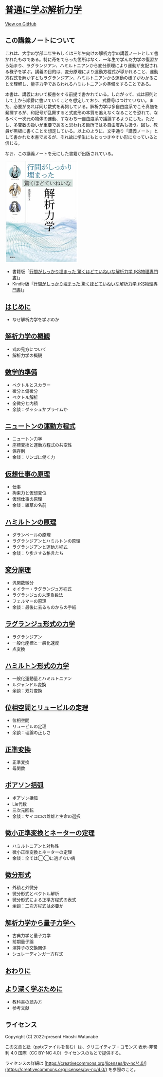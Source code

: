 # [普通に学ぶ解析力学](https://kaityo256.github.io/classical_mechanics/)

<a href="https://github.com/kaityo256/classical_mechanics"> <div class="btn-square"><i class="fab fa-github"></i> View on GitHub</div></a>

## この講義ノートについて

これは、大学の学部二年生もしくは三年生向けの解析力学の講義ノートとして書かれたものである。特に奇をてらった箇所はなく、一年生で学んだ力学の復習から始まり、ラグランジアン、ハミルトニアンから変分原理により運動が支配される様子を学ぶ。講義の目的は、変分原理により運動方程式が導かれること、運動方程式を解かずともラグランジアン、ハミルトニアンから運動の様子がわかることを理解し、量子力学であらわれるハミルトニアンの準備をすることである。

本書は、講義において板書をする前提で書かれている。したがって、式は原則として上から順番に書いていくことを想定しており、式番号はつけていない。また、必要があれば同じ数式を再掲している。解析力学は多自由度系でこそ真価を発揮するが、和記号が乱舞すると式変形の本質を追えなくなることを恐れて、なるべく一次元の物体の運動、すなわち一自由度系で議論するようにした。ただし、多変数の扱いが重要であると思われる箇所では多自由度系も扱う。図も、教員が黒板に書くことを想定している。以上のように、文字通り「講義ノート」として書かれた本書であるが、それ故に学生にもとっつきやすい形になっていると信じる。


なお、この講義ノートを元にした書籍が出版されている。

<a href="https://www.amazon.co.jp/dp/4065395658"><img src="img/book.png" style="width: 240px"></a>

* 書籍版「[行間がしっかり埋まった 驚くほどていねいな解析力学 (KS物理専門書)](https://www.amazon.co.jp/dp/4065395658)」
* Kindle版「[行間がしっかり埋まった 驚くほどていねいな解析力学 (KS物理専門書)](https://www.amazon.co.jp/dp/B0F93K1LVV)」



## [はじめに](preface/README.md)

* なぜ解析力学を学ぶのか

## [解析力学の概観](overview/README.md)

* 式の見方について
* 解析力学の概観

## [数学的準備](preparation/README.md)

* ベクトルとスカラー
* 微分と偏微分
* ベクトル解析
* 全微分と内積
* 余談：ダッシュかプライムか

## [ニュートンの運動方程式](newton/README.md)

* ニュートン力学
* 座標変換と運動方程式の共変性
* 保存則
* 余談：リンゴに働く力

## [仮想仕事の原理](virtual_work/README.md)

* 仕事
* 拘束力と仮想変位
* 仮想仕事の原理
* 余談：雑草の名前

## [ハミルトンの原理](hamilton_principle/README.md)

* ダランベールの原理
* ラグランジアンとハミルトンの原理
* ラグランジアンと運動方程式
* 余談：り歩きする格言たち

## [変分原理](variational_principle/README.md)

* 汎関数微分
* オイラー・ラグランジュ方程式
* ラグランジュの未定乗数法
* フェルマーの原理
* 余談：最後に去るものからの手紙

## [ラグランジュ形式の力学](lagrangian/README.md)

* ラグランジアン
* 一般化座標と一般化速度
* 点変換

## [ハミルトン形式の力学](hamiltonian/README.md)

* 一般化運動量とハミルトニアン
* ルジャンドル変換
* 余談：双対変換

## [位相空間とリュービルの定理](phasespace/README.md)

* 位相空間
* リュービルの定理
* 余談：理論の正しさ

## [正準変換](canonical_transformation/README.md)

* 正準変換
* 母関数

## [ポアソン括弧](poisson/README.md)

* ポアソン括弧
* Lie代数
* 三次元回転
* 余談：サイコロの雌雄と生命の選択

## [微小正準変換とネーターの定理](noether/README.md)

* ハミルトニアンと対称性
* 微小正準変換とネーターの定理
* 余談：全ては◯◯に過ぎない病

## [微分形式](differential_form/README.md)

* 外積と外微分
* 微分形式とベクトル解析
* 微分形式による正準方程式の表式
* 余談：二次方程式は必要か

## [解析力学から量子力学へ](quantum_mechanics/README.md)

* 古典力学と量子力学
* 前期量子論
* 演算子の交換関係
* シュレーディンガー方程式

## [おわりに](postface/README.md)

## [より深く学ぶために](references/README.md)

* 教科書の読み方
* 参考文献

## ライセンス

Copyright (C) 2022–present Hiroshi Watanabe

この文章と絵（pptxファイルを含む）は、クリエイティブ・コモンズ 表示–非営利 4.0 国際（CC BY-NC 4.0）ライセンスのもとで提供する。

ライセンスの詳細は [https://creativecommons.org/licenses/by-nc/4.0/](https://creativecommons.org/licenses/by-nc/4.0/) を参照のこと。

